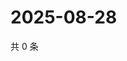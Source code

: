 # 2025-08-28

共 0 条

<!-- BEGIN ZHIHUVIDEO -->
<!-- 最后更新时间 Thu Aug 28 2025 14:17:20 GMT+0800 (China Standard Time) -->

<!-- END ZHIHUVIDEO -->
